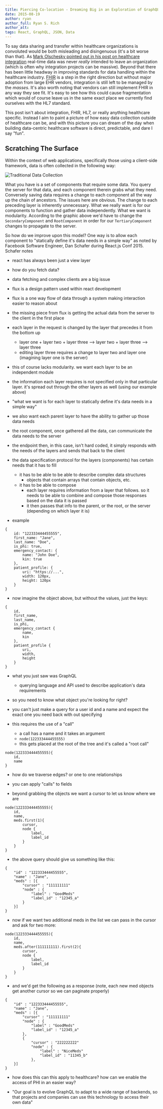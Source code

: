 ```yaml
---
title: Piercing Co-location - Dreaming Big in an Exploration of GraphQL
date: 2015-08-19
author: ryan
author_full: Ryan S. Rich
author_alt:
tags: React, GraphQL, JSON, Data
---
```


To say data sharing and transfer within healthcare organizations is convoluted would be both misleading and disingenuous (it's a bit worse than that). As [Mark Olschesky pointed out in his post on healthcare integration](https://catalyze.io/blog/vpn-security-healthcare-integration) real-time data was never _really_ intended to leave an organization (which is often why integration projects can be massive). Beyond that there has been little headway in improving standards for data handling within the healthcare industry. [FHIR](https://fhir.catalyze.io) is a step in the right direction but without major adoption from large EHR vendors, integration is still left to be managed by the *masses*. It's also worth noting that vendors can still implement FHIR in any way they see fit. It's easy to see how this could cause fragmentation which would of course leave us in the same exact place we currently find ourselves with the HL7 standard.

This post isn't about integration, FHIR, HL7, or really anything healthcare specific. Instead I aim to paint a picture of how easy data collection outside of healthcare can be, and with this picture you can dream of the day when building data-centric healthcare software is direct, predictable, and dare I say "fun".

## Scratching The Surface

Within the context of web applications, specifically those using a client-side framework, data is often collected in the following way:

![Traditional Data Collection](/assets/img/posts/traditional_data_collection.png)

What you have is a set of components that require some data. You query the server for that data, and each component therein grabs what they need. Conversely saving data requires a change to each component all the way up the chain of ancestors. The issues here are obvious. The change to each preceding layer is inherently unnecessary. What we really want is for our components to function and gather data independently. What we want is modularity. According to the graphic above we'd have to change the `SecondaryComponent` and `RootComponent` in order for our `TertiaryComponent` changes to propagate to the server.

So how do we improve upon this model? One way is to allow each component to "statically define it's data needs in a simple way" as noted by Facebook Software Engineer, Dan Schafer during React.js Conf 2015. Schafer notes

<!-- Notes -->

- react has always been just a view layer

- how do you fetch data?

- data fetching and complex clients are a big issue

- flux is a design pattern used within react development

- flux is a one way flow of data through a system making interaction easier to reason about

- the missing piece from flux is getting the actual data from the server to the client in the first place

- each layer in the request is changed by the layer that precedes it from the bottom up
	- layer one + layer two + layer three --> layer two + layer three --> layer three
	- editing layer three requires a change to layer two and layer one (imagining layer one is the server)

- this of course lacks modularity. we want each layer to be an independent module

- the information each layer requires is not specified only in that particular layer. it's spread out through the other layers as well (using our example above)

- "what we want is for each layer to statically define it's data needs in a simple way"

- we also want each parent layer to have the ability to gather up those data needs

- the root component, once gathered all the data, can communicate the data needs to the server

- the endpoint then, in this case, isn't hard coded, it simply responds with the needs of the layers and sends that back to the client

- the data specification protocol for the layers (components) has certain needs that it has to fill
	- it has to be able to be able to describe complex data structures
		- objects that contain arrays that contain objects, etc.
	- it has to be able to compose
		- each layer requires information from a layer that follows. so it needs to be able to combine and compose those responses based on the data it is passed
		- it then passes that info to the parent, or the root, or the server (depending on which layer it is)

- example

```
{
	id: "122333444455555",
	first_name: "Jane",
	last_name: "Doe",
	is_phi: true,
	emergency_contact: {
		name: "John Doe",
		kin: true
	},
	patient_profile: {
		uri: "https://...",
		width: 120px,
		height: 120px
	}
}
```

- now imagine the object above, but without the values, just the keys:

```
{
	id,
	first_name,
	last_name,
	is_phi,
	emergency_contact {
		name,
		kin
	},
	patient_profile {
		uri,
		width,
		height
	}
}
```

- what you just saw was GraphQL
	- querying language and API used to describe application's data requirements

- so you need to know what object you're looking for right?

- you can't just make a query for a user id and a name and expect the exact one you need back with out specifying

- this requires the use of a "call"
	- a call has a name and it takes an argument
	- `node(122333444455555)`
	- this gets placed at the root of the tree and it's called a "root call"

```
node(122333444455555){
	id,
	name
}
```

- how do we traverse edges? or one to one relationships

- you can apply "calls" to fields

- beyond grabbing the objects we want a cursor to let us know where we are

```
node(122333444455555){
	id,
	name,
	meds.first(1){
		cursor,
		node {
			label,
			label_id
		}
	}
}
```

- the above query should give us something like this:

```
{
	"id" : "122333444455555",
	"name" : "Jane",
	"meds" : [{
		"cursor" : "111111111"
		"node" : {
			"label" : "GoodMeds"
			"label_id" : "12345_a"
		}
	}]
}
```

- now if we want two additional meds in the list we can pass in the cursor and ask for two more:

```
node(122333444455555){
	id,
	name,
	meds.after(111111111).first(2){
		cursor,
		node {
			label,
			label_id
		}
	}
}
```

- and we'd get the following as a response (note, each new med objects get another cursor so we can paginate properly)

```
{
	"id" : "122333444455555",
	"name" : "Jane",
	"meds" : [{
		"cursor" : "111111111"
		"node" : {
			"label" : "GoodMeds"
			"label_id" : "12345_a"
		},
		{
			"cursor" : "222222222"
			"node" : {
				"label" : "NiceMeds"
				"label_id" : "11345_b"
			},
	}]
}
```

- how does this can this apply to healthcare? how can we enable the access of PHI in an easier way?

- "Our goal is to evolve GraphQL to adapt to a wide range of backends, so that projects and companies can use this technology to access their own data"

<!-- Draft -->